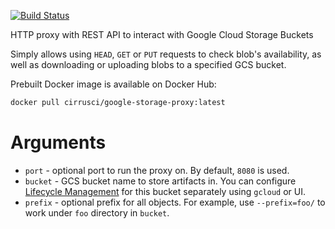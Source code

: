 [![Build Status](https://api.cirrus-ci.com/github/cirruslabs/google-storage-proxy.svg)](https://cirrus-ci.com/github/cirruslabs/google-storage-proxy)

HTTP proxy with REST API to interact with Google Cloud Storage Buckets

Simply allows using `HEAD`, `GET` or `PUT` requests to check blob's availability, as well as downloading or uploading
blobs to a specified GCS bucket.

Prebuilt Docker image is available on Docker Hub:

```bash
docker pull cirrusci/google-storage-proxy:latest
```

# Arguments

* `port` - optional port to run the proxy on. By default, `8080` is used.
* `bucket` - GCS bucket name to store artifacts in. You can configure [Lifecycle Management](https://cloud.google.com/storage/docs/lifecycle)
   for this bucket separately using `gcloud` or UI.
* `prefix` - optional prefix for all objects. For example, use `--prefix=foo/` to work under `foo` directory in `bucket`.
